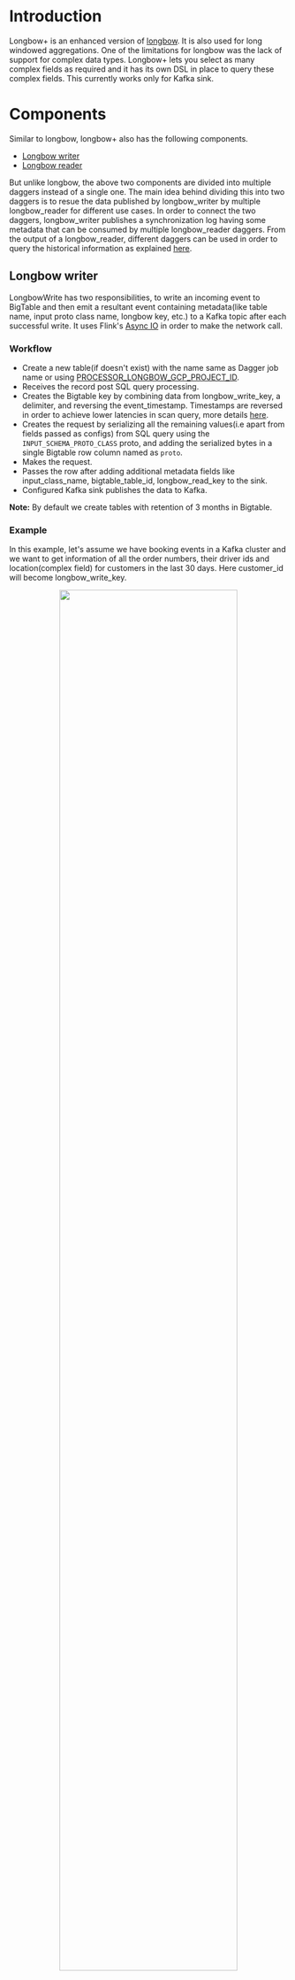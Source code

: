 # Introduction
Longbow+ is an enhanced version of [longbow](docs/../../advance/longbow.md). It is also used for long windowed aggregations. One of the limitations for longbow was the lack of support for complex data types. Longbow+ lets you select as many complex fields as required and it has its own DSL in place to query these complex fields. This currently works only for Kafka sink.

# Components
Similar to longbow, longbow+ also has the following components.
* [Longbow writer](longbow_plus.md#longbow-writer)
* [Longbow reader](longbow_plus.md#longbow-reader)

But unlike longbow, the above two components are divided into multiple daggers instead of a single one. The main idea behind dividing this into two daggers is to resue the data published by longbow_writer by multiple longbow_reader for different use cases. In order to connect the two daggers, longbow_writer publishes a synchronization log having some metadata that can be consumed by multiple longbow_reader daggers. From the output of a longbow_reader, different daggers can be used in order to query the historical information as explained [here](longbow_plus.md#using-longbow-reader-output).

## Longbow writer
LongbowWrite has two responsibilities, to write an incoming event to BigTable and then emit a resultant event containing metadata(like table name, input proto class name, longbow key, etc.) to a Kafka topic after each successful write. It uses Flink's [Async IO](https://ci.apache.org/projects/flink/flink-docs-release-1.9/dev/stream/operators/asyncio.html) in order to make the network call.

### Workflow
* Create a new table(if doesn't exist) with the name same as Dagger job name or using [PROCESSOR_LONGBOW_GCP_PROJECT_ID](docs/../../reference/configuration.md#processor_longbow_gcp_project_id).
* Receives the record post SQL query processing.
* Creates the Bigtable key by combining data from longbow_write_key, a delimiter, and reversing the event_timestamp. Timestamps are reversed in order to achieve lower latencies in scan query, more details [here](https://cloud.google.com/bigtable/docs/schema-design#time-based).
* Creates the request by serializing all the remaining values(i.e apart from fields passed as configs) from SQL query using the `INPUT_SCHEMA_PROTO_CLASS` proto, and adding the serialized bytes in a single Bigtable row column named as `proto`.
* Makes the request.
* Passes the row after adding additional metadata fields like input_class_name, bigtable_table_id, longbow_read_key to the sink.
* Configured Kafka sink publishes the data to Kafka.

**Note:** By default we create tables with retention of 3 months in Bigtable.

### Example
In this example, let's assume we have booking events in a Kafka cluster and we want to get information of all the order numbers, their driver ids and location(complex field) for customers in the last 30 days. Here customer_id will become longbow_write_key.

<p align="center">
  <img src="../assets/longbowplus-writer.png" width="80%"/>
</p>

Sample input schema for booking

```protobuf
message SampleBookingInfo {
  string order_number = 1;
  string order_url = 2;
  Status.Enum status = 3;
  google.protobuf.Timestamp event_timestamp = 4;
  string customer_id = 5;
  string driver_id = 6;
  Location location = 7;
}
```

```protobuf
message Location {
  double latitude = 1;
  double longtitude = 2;
```

Sample output schema for longbow writer output

```protobuf
message SampleLongbowSynchronizer {
  string bigtable_table_id = 1;
  string input_class_name = 2;
  string longbow_read_key = 3;
  google.protobuf.Timestamp event_timestamp = 4;
}
```

**Note:** The `longbow_write_key` is populated as `longbow_read_key` in the output topic in order to pass the key to longbow_reader.

Sample Query

```SQL
# here booking denotes the booking events stream with the sample input schema
SELECT
  CURRENT_TIMESTAMP AS event_timestamp,
  customer_id AS longbow_write_key,
  order_number,
  driver_id,
  location,
  rowtime AS rowtime
FROM
  booking
```

In the above example, customer_id along with a delimiter and reversed timestamp will form the Bigtable row key. Values of order_number, driver_id and location will be serialized using SampleBookingInfo proto and will be inserted under `proto` column in the Bigtable row.

### Configurations
Longbow+ writer is also entirely driven via SQL query like longbow, i.e. on the basis of the presence of certain columns we identify longbow+ writer parameters. Following configs should be passed via SQL query as shown in the above example.

#### `longbow_write_key`

The key from the input which should be used to create the row key for Bigtable. Longbow+ writer will be enabled only if this column is present.

* Example value: `customer_id`
* Type: `required`

#### `event_timestamp`

The timestamp to be used to build the Bigtable row keys.

* Example value: `CURRENT_TIMESTAMP`
* Type: `required`

#### `rowtime`

The time attribute column. Read more [here](docs/../../concepts/basics.md#rowtime).

* Example value: `rowtime`
* Type: `required`

Longbow+ writer utilizes same global longbow configs. Details [here](docs/../../reference/configuration.md#longbow).

## Longbow reader
It reads the output of LongbowWrite and fetches the data for a particular key and a time duration from BigTable. It creates accumulative data for a configurable duration for other Daggers to use. It pushes the result along with some metadata to another Kafka topic. It also uses Flink's [Async IO](https://ci.apache.org/projects/flink/flink-docs-release-1.9/dev/stream/operators/asyncio.html) in order to make the network call.

### Workflow
* Reads the output of LongbowWrite from Kafka topic.
* Figures out the Bigtable row key from `longbow_read_key` column value.
* Builds the scan request for Bigtable. We provide two configurable strategies for defining the range of the query.
  * **Duration range:** It will scan from the latest event's timestamp to a provided duration.
  * **Absolute range:** You can provide the absolute range by setting [longbow_latest](longbow.md#longbow_latest) and [longbow_earliest](longbow.md#longbow_earliest) in the SQL query.
* Makes the scan request and receives the result.
* Parses the response and creates a list of values and adds them to `proto_data` column in the output. Thus every record post this stage will have its historical data within the same record.
* Forwards the data to the sink.

### Example
In this example, we are consuming the output from the longbow_writer example mentioned above.

<p align="center">
  <img src="../assets/longbowplus-reader.png" width="80%"/>
</p>

Sample output schema for longbow reader output

```protobuf
message SampleLongbowReaderOutput {
  repeated bytes proto_data = 1;
  string longbow_duration = 2;
  string longbow_read_key = 3;
  string input_class_name = 4;
  google.protobuf.Timestamp event_timestamp = 5;
}
```

Sample Query

```SQL
# here longbow_write denotes the events stream with the longbow writer output
SELECT
  *,
  longbow_read_key,
  '14d' as longbow_duration
FROM
  longbow_write
```

In the above example, proto_data field will contain a list of all the historical messages.

**Note:** Select `longbow_read_key` explicitly in the query (even if you have selected *).

### Configurations
Longbow+ reader is also entirely driven via SQL query like longbow, i.e. on the basis of the presence of certain columns we identify longbow+ reader parameters. Following configs should be passed via SQL query as shown in the above example.

#### `longbow_read_key`

The key using which Bigtable scan row keys will be created. Longbow+ reader will be enabled only if this column is present.

* Example value: `customer_id`
* Type: `required`

#### `event_timestamp`

The timestamp to be used to build the Bigtable scan row keys.

* Example value: `created_at`
* Type: `required`

#### `rowtime`

The time attribute column. Read more [here](docs/../../concepts/basics.md#rowtime).

* Example value: `rowtime`
* Type: `required`

Longbow+ reader utilizes same global longbow configs. Details [here](docs/../../reference/configuration.md#longbow).

## Using longbow reader output
Given that the output of longbow_reader will contain a list of bytes, it becomes hard to use it directly in the SQL query. So we added a few custom [UDFs](docs/../../guides/use_udf.md) in order to make this easy for the users. These UDFs simplify the Dagger query for consuming data from longbow reader. They consume the data which is in the form of bytes and do deserialization and filtering/field selection on top of it.

### Field Selection
You can use [SelectFields](docs/../../reference/udfs.md#selectfields) UDF for this. You can select one of the fields from the output of longbow reader and either use it in the query or send it downstream for other systems to use. It returns an array of the selected data type.

### Filtering
You can use [Filters](docs/../../reference/udfs.md#filters) UDF for this. This function is used with predicates that decide what data to keep. One example of the predicate is `CondEq`. You could use one or more predicates to filter data as per your requirements.

#### CondEq
One of the predicates to be used in Filters. This predicate allows you to equate the field with a specific value. Ex:`CondEq(‘status’, ‘Completed’)` helps filter function to filter data where status is completed. More info [here](docs/../../reference/udfs.md#condeq).

**Note:** It supports String, Integer & Boolean data type.

### Sample Query

```SQL
# here longbow_read denotes the events stream with the longbow reader output
SELECT
  ArrayAggregate(
      SelectFields(
          proto_data,
          input_class_name,
          'order_number'
      ),
      'distinct.count',
      'Other'
  ) as distinct_orders
FROM
  longbow_read
WHERE
  cardinality(
      SelectFields(
          proto_data,
          input_class_name,
          'order_number'
      ),
      'distinct.count',
      'Other'
    )
  ) > 20
```
In the above query, we are outputting the number of distinct order_number where it is greater than 20.
